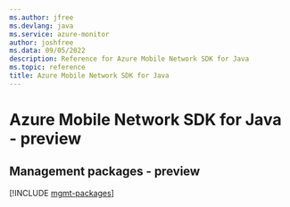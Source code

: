 ```yaml
---
ms.author: jfree
ms.devlang: java
ms.service: azure-monitor
author: joshfree
ms.data: 09/05/2022
description: Reference for Azure Mobile Network SDK for Java
ms.topic: reference
title: Azure Mobile Network SDK for Java
---
```

# Azure Mobile Network SDK for Java - preview

## Management packages - preview
[!INCLUDE [mgmt-packages](mobile-network-mgmt-index.md)]